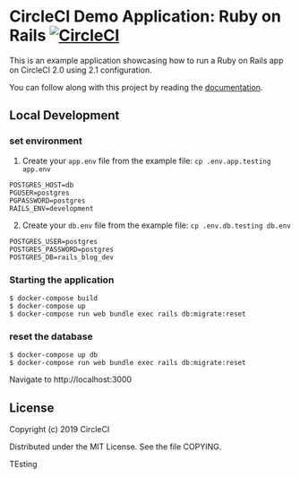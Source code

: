 # CircleCI Demo Application: Ruby on Rails [![CircleCI](https://circleci.com/gh/CircleCI-Public/circleci-demo-ruby-rails.svg?style=svg)](https://circleci.com/gh/CircleCI-Public/circleci-demo-ruby-rails)

This is an example application showcasing how to run a Ruby on Rails app on CircleCI 2.0 using 2.1 configuration.

You can follow along with this project by reading the [documentation](https://circleci.com/docs/2.0/language-ruby/).

## Local Development

### set environment

1. Create your `app.env` file from the example file: `cp .env.app.testing app.env`
```
POSTGRES_HOST=db
PGUSER=postgres
PGPASSWORD=postgres
RAILS_ENV=development
```

2. Create your `db.env` file from the example file: `cp .env.db.testing db.env`
```
POSTGRES_USER=postgres
POSTGRES_PASSWORD=postgres
POSTGRES_DB=rails_blog_dev
```

### Starting the application

```
$ docker-compose build
$ docker-compose up
$ docker-compose run web bundle exec rails db:migrate:reset
```

### reset the database

```
$ docker-compose up db
$ docker-compose run web bundle exec rails db:migrate:reset
```

Navigate to http://localhost:3000

## License

Copyright (c) 2019 CircleCI

Distributed under the MIT License. See the file COPYING.


TEsting
